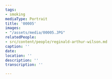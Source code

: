 ```yaml
---
tags:
- smoking
mediaType: Portrait
title: '00005'
images:
- "/assets/media/00005.JPG"
relatedPeople:
- src/content/people/reginald-arthur-wilson.md
caption: ''
date: 
location: ''
description: ''
transcription: ''

---
```

